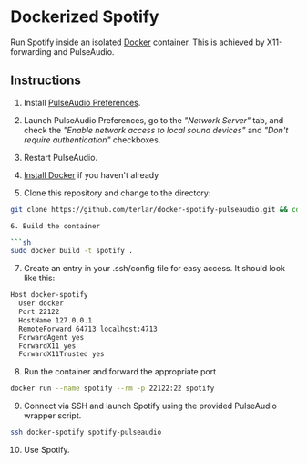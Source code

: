 # Dockerized Spotify

Run Spotify inside an isolated [Docker](http://www.docker.io) container. This is achieved by X11-forwarding and PulseAudio.

## Instructions

1. Install [PulseAudio Preferences](http://freedesktop.org/software/pulseaudio/paprefs/).

2. Launch PulseAudio Preferences, go to the *"Network Server"* tab, and check the *"Enable network access to local sound devices"* and *"Don't require authentication"* checkboxes.

3. Restart PulseAudio.

4. [Install Docker](http://docs.docker.io/en/latest/installation/) if you haven't already

5. Clone this repository and change to the directory:

```sh
git clone https://github.com/terlar/docker-spotify-pulseaudio.git && cd docker-spotify-pulseaudio

6. Build the container

```sh
sudo docker build -t spotify .
```

7. Create an entry in your .ssh/config file for easy access. It should look like this:

```sh
Host docker-spotify
  User docker
  Port 22122
  HostName 127.0.0.1
  RemoteForward 64713 localhost:4713
  ForwardAgent yes
  ForwardX11 yes
  ForwardX11Trusted yes
```

8. Run the container and forward the appropriate port

```sh
docker run --name spotify --rm -p 22122:22 spotify
```

9. Connect via SSH and launch Spotify using the provided PulseAudio wrapper script.

```sh
ssh docker-spotify spotify-pulseaudio
```

10. Use Spotify.
